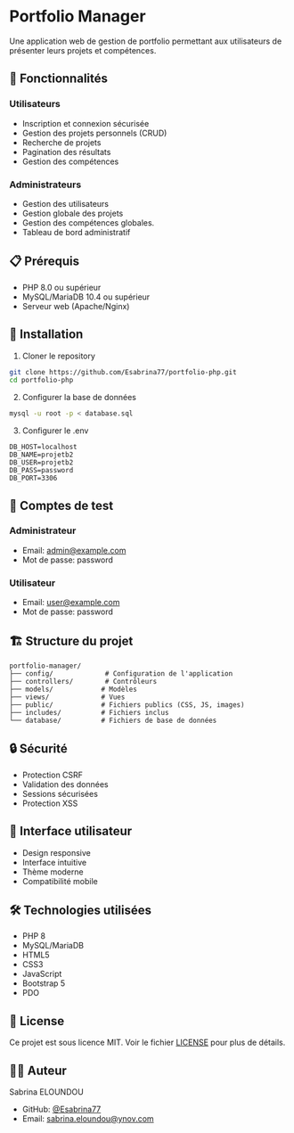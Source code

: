 # Portfolio Manager

Une application web de gestion de portfolio permettant aux utilisateurs de présenter leurs projets et compétences.

## 🚀 Fonctionnalités

### Utilisateurs
- Inscription et connexion sécurisée
- Gestion des projets personnels (CRUD)
- Recherche de projets
- Pagination des résultats
- Gestion des compétences

### Administrateurs
- Gestion des utilisateurs
- Gestion globale des projets
- Gestion des compétences globales.
- Tableau de bord administratif

## 📋 Prérequis

- PHP 8.0 ou supérieur
- MySQL/MariaDB 10.4 ou supérieur
- Serveur web (Apache/Nginx)

## 🔧 Installation

1. Cloner le repository
```bash
git clone https://github.com/Esabrina77/portfolio-php.git
cd portfolio-php
```

2. Configurer la base de données
```bash
mysql -u root -p < database.sql
```

3. Configurer le .env
```env
DB_HOST=localhost
DB_NAME=projetb2
DB_USER=projetb2
DB_PASS=password
DB_PORT=3306
```

## 👥 Comptes de test

### Administrateur
- Email: admin@example.com
- Mot de passe: password

### Utilisateur
- Email: user@example.com
- Mot de passe: password

## 🏗️ Structure du projet

```plaintext
portfolio-manager/
├── config/             # Configuration de l'application
├── controllers/        # Contrôleurs
├── models/            # Modèles
├── views/             # Vues
├── public/            # Fichiers publics (CSS, JS, images)
├── includes/          # Fichiers inclus
└── database/          # Fichiers de base de données
```

## 🔒 Sécurité

- Protection CSRF
- Validation des données
- Sessions sécurisées
- Protection XSS

## 📱 Interface utilisateur

- Design responsive
- Interface intuitive
- Thème moderne
- Compatibilité mobile

## 🛠️ Technologies utilisées

- PHP 8
- MySQL/MariaDB
- HTML5
- CSS3
- JavaScript
- Bootstrap 5
- PDO

## 📝 License

Ce projet est sous licence MIT. Voir le fichier [LICENSE](LICENSE) pour plus de détails.

## 👨‍💻 Auteur

Sabrina ELOUNDOU
- GitHub: [@Esabrina77](https://github.com/Esabrina77)
- Email: sabrina.eloundou@ynov.com
